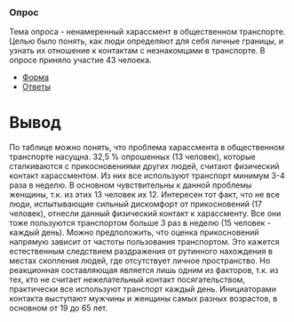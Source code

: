 ### Опроc
Тема опроса - ненамеренный харассмент в общественном транспорте. Целью было понять, как люди определяют для себя личные границы, и узнать их отношение к контактам с незнакомцами в транспорте. В опросе приняло участие 43 челоека.

* [Форма](https://docs.google.com/forms/d/1B7CcEE_PYHASKWn709x82odTIpoYNbPhZ8iyF9EGDsk/edit#responses)
* [Ответы](https://docs.google.com/spreadsheets/d/1YUCPum09Gr7XvSHCfybRZVL-0K1ws3IFew3_HV5Y5OY/edit?usp=sharing)

# Вывод
По таблице можно понять, что проблема харассмента в общественном транспорте насущна. 32,5 % опрошенных (13 человек), которые сталкиваются с прикосновениями других людей, считают физический контакт харассментом. Из них все используют транспорт минимум 3-4 раза в неделю. В основном чувствительны к данной проблемы женщины, т.к. из этих 13 человек их 12. Интересен тот факт, что не все люди, испытывающие сильный дискомфорт от прикосновений (17 человек), отнесли данный физический контакт к харассменту. Все они тоже пользуются транспортом больше 3 раз в неделю (15 человек - каждый день). Можно предположить, что оценка прикосновений напрямую зависит от частоты пользования транспортом. Это кажется естественным следствием раздражения от рутинного нахождения в местах скопления людей, где отсутствует личное пространство. Но реакционная составляющая является лишь одним из факторов, т.к. из тех, кто не считает нежелательный контакт посягательством, практически все используют транспорт каждый день. Инициаторами контакта выступают мужчины и женщины самых разных возрастов, в основном от 19 до 65 лет.
